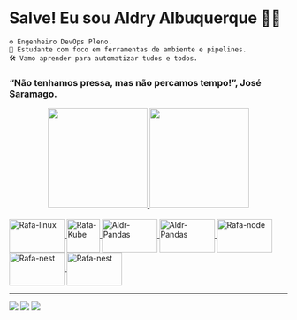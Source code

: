 # Salve! Eu sou Aldry Albuquerque 🎈🎈

    ⚙️ Engenheiro DevOps Pleno.
    🧭 Estudante com foco em ferramentas de ambiente e pipelines.
    🛠️ Vamo aprender para automatizar tudos e todos.


 ### “Não tenhamos pressa, mas não percamos tempo!”, José Saramago.
    
    
<div align="center">
  <a href="https://github.com/albuquerquealdry">
  <img height="180em" src="https://github-readme-stats.vercel.app/api?username=albuquerquealdry&show_icons=true&theme=dracula&include_all_commits=true&count_private=true"/>
  <img height="180em" src="https://github-readme-stats.vercel.app/api/top-langs/?username=albuquerquealdry&layout=compact&langs_count=7&theme=dracula"/>
</div>
    
<div style="display: inline_block"><br>
  <img align="center" alt="Rafa-linux" height="60" width="100" src="https://cdn.jsdelivr.net/gh/devicons/devicon/icons/linux/linux-original.svg">
  <img align="center" alt="Rafa-Kube" height="60" width="60" src="https://github.com/jmnote/z-icons/blob/master/svg/kubernetes.svg">
  <img align="center" alt="Aldr-Pandas" height="60" width="100"src="https://cdn.jsdelivr.net/gh/devicons/devicon/icons/docker/docker-original-wordmark.svg">
   <img align="center" alt="Aldr-Pandas" height="60" width="100" src="https://cdn.jsdelivr.net/gh/devicons/devicon/icons/jenkins/jenkins-original.svg">
  <img align="center" alt="Rafa-node" height="60" width="100" src="https://cdn.jsdelivr.net/gh/devicons/devicon/icons/nodejs/nodejs-original.svg">
  <img align="center" alt="Rafa-nest" height="60" width="100" src="https://cdn.jsdelivr.net/gh/devicons/devicon/icons/nestjs/nestjs-plain.svg">
    <img align="center" alt="Rafa-nest" height="60" width="100"src="https://cdn.jsdelivr.net/gh/devicons/devicon/icons/python/python-original.svg">
  </div>
 
--------------------

<div> 
  <a href="https://www.linkedin.com/in/aldry-albuquerque-b08316206" target="_blank"><img src="https://img.shields.io/badge/LinkedIn-0077B5?style=for-the-badge&logo=linkedin&logoColor=white" target="_blank"></a>  
      <a href="mailto:albuquerquealdry@gmail.com" target="_blank"><img src="https://img.shields.io/badge/Gmail-D14836?style=for-the-badge&logo=gmail&logoColor=white" target="_blank"></a>
      <a href="mailto:aldry13@outlook.com" target="_blank"><img src="https://img.shields.io/badge/Microsoft_Outlook-0078D4?style=for-the-badge&logo=microsoft-outlook&logoColor=white" target="_blank"></a> 
</div>
 
 
